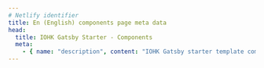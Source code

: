 ```yaml
---
# Netlify identifier
title: En (English) components page meta data
head:
  title: IOHK Gatsby Starter - Components
  meta:
    - { name: "description", content: "IOHK Gatsby starter template components.", file: "" }
---
```

